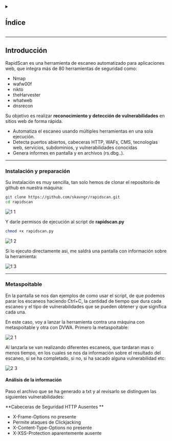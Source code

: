 <details>
  <summary><h2>Índice</h2></summary>
  
 - [Introducción](#introducción)
 - [Instalación](#instalación)
 - [Realizar escaneo](#realizar-escaneo)

</details>

---

## Introducción

RapidScan es una herramienta de escaneo automatizado para aplicaciones web, que integra más de 80 herramientas de seguridad como:

- Nmap
- wafw00f
- nikto
- theHarvester
- whatweb
- dnsrecon

Su objetivo es realizar **reconocimiento y detección de vulnerabilidades** en sitios web de forma rápida.

- Automatiza el escaneo usando múltiples herramientas en una sola ejecución.
- Detecta puertos abiertos, cabeceras HTTP, WAFs, CMS, tecnologías web, servicios, subdominios, y vulnerabilidades conocidas
- Genera informes en pantalla y en archivos (rs.dbg.<IP>.<fecha>).

---

### Instalación y preparación

Su instalación es muy sencilla, tan solo hemos de clonar el repositorio de github en nuestra máquina: 

```bash
git clone https://github.com/skavngr/rapidscan.git 
cd rapidscan
```

![1 1](https://github.com/user-attachments/assets/5d078531-72b0-416f-b395-96650b9041fc)

Y darle permisos de ejecución al script de **rapidscan.py**

```bash
chmod +x rapidscan.py 
```

![1 2](https://github.com/user-attachments/assets/8ca7b207-3ae8-4649-b0f2-b04809238213)

Si lo ejecuto directamente asi, me saldrá una pantalla con información sobre la herramienta:

![1 3](https://github.com/user-attachments/assets/ac9a907a-382f-4d05-8471-4cc3a77271ce)

---

### Metaspoitable

En la pantalla se nos dan ejemplos de como usar el script, de que podemos parar los escaneos haciendo Ctrl+C, la cantidad de tiempo que dura cada escaneo y el tipo de vulnerabilidades que se pueden obtener y que significa cada una.


En este caso, voy a lanzar la herramienta contra una máquina con metaspoitable y otra con DVWA. 
Primero la metaspoitable: 

![2 1](https://github.com/user-attachments/assets/aa539a0c-0154-4d45-8dcc-8ca5f8cdd604)

Al lanzarla se van realizando diferentes escaneos, que tardaran mas o menos tiempo, en los cuales se nos da información sobre el resultado del escaneo, si se ha completado, si no, si ha sacado alguna vulnerabilidad etc: 

![2 3](https://github.com/user-attachments/assets/03b87ba3-c7c6-45dc-a603-bd6c7999cb20)


#### Análisis de la información

Paso el archivo que se ha generado a txt y al revisarlo se distinguen las siguientes vulnerabilidades: 

**Cabeceras de Seguridad HTTP Ausentes **

- X-Frame-Options no presente
-   Permite ataques de Clickjacking
- X-Content-Type-Options no presente
- X-XSS-Protection aparentemente ausente














